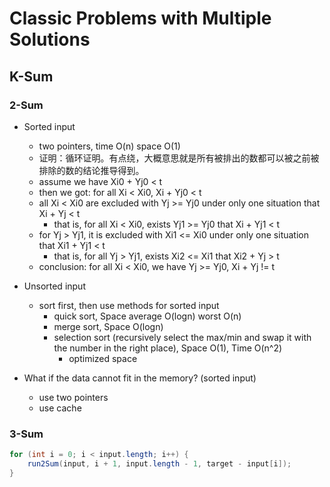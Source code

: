 <extoc></extoc>

# Classic Problems with Multiple Solutions

## K-Sum
### 2-Sum

- Sorted input
    - two pointers, time O(n) space O(1)
    - 证明：循环证明。有点绕，大概意思就是所有被排出的数都可以被之前被排除的数的结论推导得到。
    - assume we have Xi0 + Yj0 < t
    - then we got: for all Xi < Xi0, Xi + Yj0 < t
    - all Xi < Xi0 are excluded with Yj >= Yj0 under only one situation that Xi + Yj < t
        - that is, for all Xi < Xi0, exists Yj1 >= Yj0 that Xi + Yj1 < t
    - for Yj > Yj1, it is excluded with Xi1 <= Xi0 under only one situation that Xi1 + Yj1 < t
        - that is, for all Yj > Yj1, exists Xi2 <= Xi1 that Xi2 + Yj > t
    - conclusion: for all Xi < Xi0, we have Yj >= Yj0, Xi + Yj != t
- Unsorted input
    - sort first, then use methods for sorted input
        - quick sort, Space average O(logn) worst O(n)
        - merge sort, Space O(logn)
        - selection sort (recursively select the max/min and swap it with the number in the right place), Space O(1), Time O(n^2)
            - optimized space
            
- What if the data cannot fit in the memory? (sorted input)
    - use two pointers
    - use cache

### 3-Sum

```java
for (int i = 0; i < input.length; i++) {
    run2Sum(input, i + 1, input.length - 1, target - input[i]);
}
```
